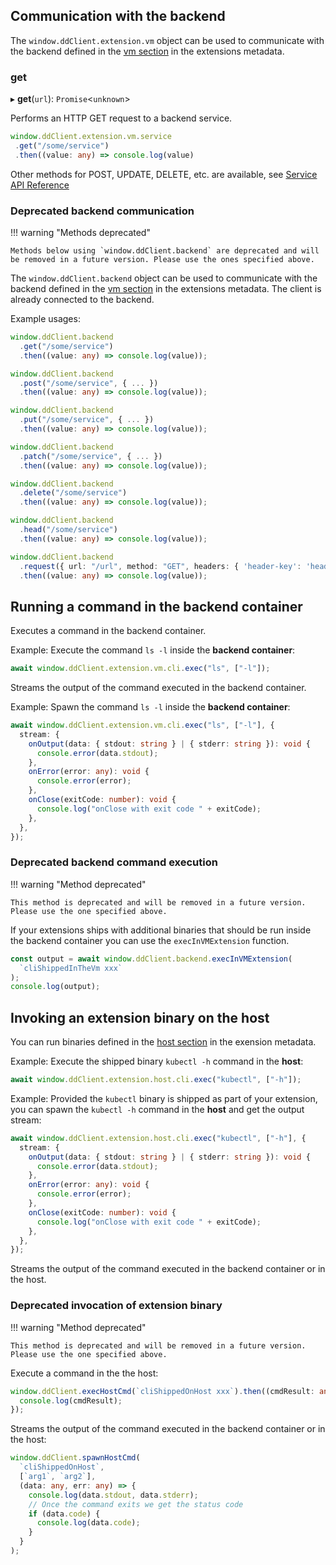 ## Communication with the backend

The `window.ddClient.extension.vm` object can be used to communicate with the backend defined in the [vm section](../../extensions/METADATA.md#vm-section) in the extensions metadata.

### get

▸ **get**(`url`): `Promise`<`unknown`\>

Performs an HTTP GET request to a backend service.

```typescript
window.ddClient.extension.vm.service
 .get("/some/service")
 .then((value: any) => console.log(value)
```

Other methods for POST, UPDATE, DELETE, etc. are available, see [Service API Reference](reference/interfaces/http_service.HttpService.md#Methods)

### Deprecated backend communication

!!! warning "Methods deprecated"

    Methods below using `window.ddClient.backend` are deprecated and will be removed in a future version. Please use the ones specified above.

The `window.ddClient.backend` object can be used to communicate with the backend
defined in the [vm section](../../extensions/METADATA.md#vm-section) in the
extensions metadata. The client is already connected to the backend.

Example usages:

```typescript
window.ddClient.backend
  .get("/some/service")
  .then((value: any) => console.log(value));

window.ddClient.backend
  .post("/some/service", { ... })
  .then((value: any) => console.log(value));

window.ddClient.backend
  .put("/some/service", { ... })
  .then((value: any) => console.log(value));

window.ddClient.backend
  .patch("/some/service", { ... })
  .then((value: any) => console.log(value));

window.ddClient.backend
  .delete("/some/service")
  .then((value: any) => console.log(value));

window.ddClient.backend
  .head("/some/service")
  .then((value: any) => console.log(value));

window.ddClient.backend
  .request({ url: "/url", method: "GET", headers: { 'header-key': 'header-value' }, data: { ... }})
  .then((value: any) => console.log(value));
```

## Running a command in the backend container

Executes a command in the backend container.

Example: Execute the command `ls -l` inside the **backend container**:

```typescript
await window.ddClient.extension.vm.cli.exec("ls", ["-l"]);
```

Streams the output of the command executed in the backend container.

Example: Spawn the command `ls -l` inside the **backend container**:

```typescript linenums="1"
await window.ddClient.extension.vm.cli.exec("ls", ["-l"], {
  stream: {
    onOutput(data: { stdout: string } | { stderr: string }): void {
      console.error(data.stdout);
    },
    onError(error: any): void {
      console.error(error);
    },
    onClose(exitCode: number): void {
      console.log("onClose with exit code " + exitCode);
    },
  },
});
```

### Deprecated backend command execution

!!! warning "Method deprecated"

    This method is deprecated and will be removed in a future version. Please use the one specified above.

If your extensions ships with additional binaries that should be run inside the
backend container you can use the `execInVMExtension` function.

```typescript
const output = await window.ddClient.backend.execInVMExtension(
  `cliShippedInTheVm xxx`
);
console.log(output);
```

## Invoking an extension binary on the host

You can run binaries defined in the [host section](../../extensions/METADATA.md#host-section)
in the exension metadata.

Example: Execute the shipped binary `kubectl -h` command in the **host**:

```typescript
await window.ddClient.extension.host.cli.exec("kubectl", ["-h"]);
```

Example: Provided the `kubectl` binary is shipped as part of your extension, you can spawn the `kubectl -h` command in the **host** and get the output stream:

```typescript linenums="1"
await window.ddClient.extension.host.cli.exec("kubectl", ["-h"], {
  stream: {
    onOutput(data: { stdout: string } | { stderr: string }): void {
      console.error(data.stdout);
    },
    onError(error: any): void {
      console.error(error);
    },
    onClose(exitCode: number): void {
      console.log("onClose with exit code " + exitCode);
    },
  },
});
```

Streams the output of the command executed in the backend container or in the host.

### Deprecated invocation of extension binary

!!! warning "Method deprecated"

    This method is deprecated and will be removed in a future version. Please use the one specified above.

Execute a command in the the host:

```typescript
window.ddClient.execHostCmd(`cliShippedOnHost xxx`).then((cmdResult: any) => {
  console.log(cmdResult);
});
```

Streams the output of the command executed in the backend container or in the host:

```typescript
window.ddClient.spawnHostCmd(
  `cliShippedOnHost`,
  [`arg1`, `arg2`],
  (data: any, err: any) => {
    console.log(data.stdout, data.stderr);
    // Once the command exits we get the status code
    if (data.code) {
      console.log(data.code);
    }
  }
);
```
